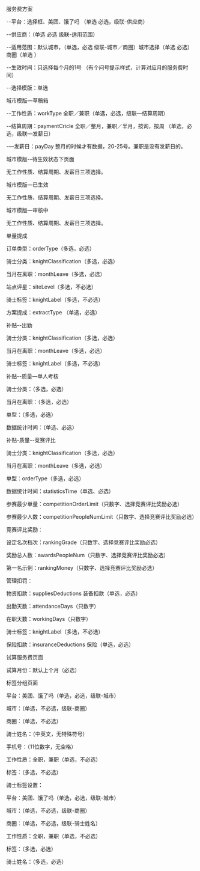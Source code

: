 服务费方案

  --平台：选择框、美团、饿了吗 （单选 必选，级联-供应商）

  --供应商：（单选 必选 级联-适用范围）

  --适用范围：默认城市，（单选，必选 级联-城市／商圈）城市选择（单选 必选）商圈（单选 ）

  --生效时间：只选择每个月的1号 （有个问号提示样式，计算对应月的服务费时间）

  --选择模版：单选



城市模版—草稿箱

  --工作性质：workType  全职／兼职（单选，必选，级联—结算周期）

  --结算周期：paymentCricle  全职／整月，兼职／半月，按询，按周 （单选，必选，级联—发薪日）

  -—发薪日：payDay  整月的时候才有数据，20-25号。兼职是没有发薪日的。



城市模版--待生效状态下页面

无工作性质、结算周期、发薪日三项选择。



城市模版—已生效

无工作性质、结算周期、发薪日三项选择。



城市模版—审核中

无工作性质、结算周期、发薪日三项选择。



单量提成

订单类型：orderType（多选，必选）

骑士分类：knightClassification（多选，必选）

当月在离职：monthLeave（多选，必选）

站点评星：siteLevel（多选，不必选）

骑士标签：knightLabel（多选，不必选）

方案提成：extractType （单选，必选）



补贴--出勤

骑士分类：knightClassification（多选，必选）

当月在离职：monthLeave（多选，必选）

骑士标签：knightLabel（多选，不必选）



补贴--质量—单人考核

骑士分类：（多选，必选）

当月在离职：（多选，必选）

单型：（多选，必选）

数据统计时间：（单选、必选）



补贴-质量--竞赛评比

骑士分类：knightClassification（多选，必选）

当月在离职：monthLeave（多选，必选）

单型：orderType（多选，必选）

数据统计时间：statisticsTime（单选、必选）

参赛最少单量：competitionOrderLimit（只数字、选择竞赛评比奖励必选）

参赛最少人数：competitionPeopleNumLimit（只数字、选择竞赛评比奖励必选）



竞赛评比奖励：

设定名次档次：rankingGrade（只数字、选择竞赛评比奖励必选）

奖励总人数：awardsPeopleNum（只数字、选择竞赛评比奖励必选）

第一名示例：rankingMoney（只数字、选择竞赛评比奖励必选）



管理扣罚：

物资扣款：suppliesDeductions 装备扣款（单选，必选）

出勤天数：attendanceDays（只数字）

在职天数：workingDays（只数字）

骑士标签：knightLabel（多选，不必选）

保险扣款：insuranceDeductions 保险（单选，必选）



试算服务费页面

试算月份：默认上个月（必选）



标签分组页面

平台：美团、饿了吗（单选，必选，级联-城市）

城市：（单选，不必选，级联-商圈）

商圈：（单选，不必选）

骑士姓名：（中英文，无特殊符号）

手机号：（11位数字，无空格）

工作性质：全职，兼职（单选，不必选）

标签：（多选，不必选）



骑士标签设置：

平台：美团、饿了吗（单选，必选，级联-城市）

城市：（单选，不必选，级联-商圈）

商圈：（单选，不必选，级联-骑士姓名）

工作性质：全职，兼职（单选，不必选）

标签：（多选，必选）

骑士姓名：（多选，必选）
